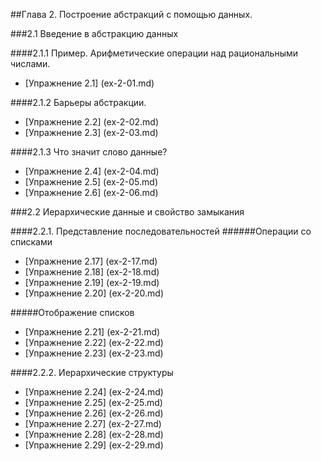 ##Глава 2. Построение абстракций с помощью данных.

###2.1 Введение в абстракцию данных

####2.1.1 Пример. Арифметические операции над рациональными числами.
* [Упражнение 2.1] (ex-2-01.md)

####2.1.2 Барьеры абстракции.
* [Упражнение 2.2] (ex-2-02.md)
* [Упражнение 2.3] (ex-2-03.md)

####2.1.3 Что значит слово данные?
* [Упражнение 2.4] (ex-2-04.md)
* [Упражнение 2.5] (ex-2-05.md)
* [Упражнение 2.6] (ex-2-06.md)

###2.2  Иерархические данные и свойство замыкания

####2.2.1. Представление последовательностей
######Операции со списками
* [Упражнение 2.17] (ex-2-17.md)
* [Упражнение 2.18] (ex-2-18.md)
* [Упражнение 2.19] (ex-2-19.md)
* [Упражнение 2.20] (ex-2-20.md)

#####Отображение списков
* [Упражнение 2.21] (ex-2-21.md)
* [Упражнение 2.22] (ex-2-22.md)
* [Упражнение 2.23] (ex-2-23.md)

####2.2.2.  Иерархические структуры
* [Упражнение 2.24] (ex-2-24.md)
* [Упражнение 2.25] (ex-2-25.md)
* [Упражнение 2.26] (ex-2-26.md)
* [Упражнение 2.27] (ex-2-27.md)
* [Упражнение 2.28] (ex-2-28.md)
* [Упражнение 2.29] (ex-2-29.md)
